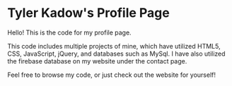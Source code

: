 # Tyler Kadow's Profile Page

Hello! This is the code for my profile page.

This code includes multiple projects of mine, which have utilized HTML5, CSS, JavaScript, jQuery, and databases such as MySql.
I have also utilized the firebase database on my website under the contact page.

Feel free to browse my code, or just check out the website for yourself!
